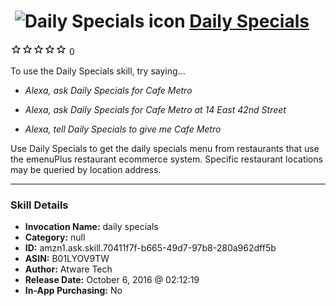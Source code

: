 # &nbsp;<img src="skill_icon" alt="Daily Specials icon" width="36"> [Daily Specials](http://alexa.amazon.com/#skills/amzn1.ask.skill.70411f7f-b665-49d7-97b8-280a962dff5b)
![0 stars](../../images/ic_star_border_black_18dp_1x.png)![0 stars](../../images/ic_star_border_black_18dp_1x.png)![0 stars](../../images/ic_star_border_black_18dp_1x.png)![0 stars](../../images/ic_star_border_black_18dp_1x.png)![0 stars](../../images/ic_star_border_black_18dp_1x.png) 0

To use the Daily Specials skill, try saying...

* *Alexa, ask Daily Specials for Cafe Metro*

* *Alexa, ask Daily Specials for Cafe Metro at 14 East 42nd Street*

* *Alexa, tell Daily Specials to give me Cafe Metro*

Use Daily Specials to get the daily specials menu from restaurants that use the emenuPlus restaurant ecommerce system. Specific restaurant locations may be queried by location address.

***

### Skill Details

* **Invocation Name:** daily specials
* **Category:** null
* **ID:** amzn1.ask.skill.70411f7f-b665-49d7-97b8-280a962dff5b
* **ASIN:** B01LYOV9TW
* **Author:** Atware Tech
* **Release Date:** October 6, 2016 @ 02:12:19
* **In-App Purchasing:** No
